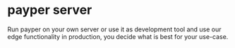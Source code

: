 # payper server

Run payper on your own server or use it as development tool and use our edge
functionality in production, you decide what is best for your use-case.
